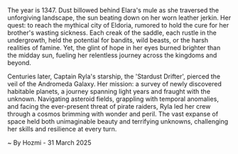 
The year is 1347.  Dust billowed behind Elara's mule as she traversed the unforgiving landscape, the sun beating down on her worn leather jerkin.  Her quest: to reach the mythical city of Eldoria, rumored to hold the cure for her brother's wasting sickness.  Each creak of the saddle, each rustle in the undergrowth, held the potential for bandits, wild beasts, or the harsh realities of famine.  Yet, the glint of hope in her eyes burned brighter than the midday sun, fueling her relentless journey across the kingdoms and beyond.

Centuries later, Captain Ryla's starship, the 'Stardust Drifter', pierced the veil of the Andromeda Galaxy.  Her mission: a survey of newly discovered habitable planets, a journey spanning light years and fraught with the unknown.  Navigating asteroid fields, grappling with temporal anomalies, and facing the ever-present threat of pirate raiders, Ryla led her crew through a cosmos brimming with wonder and peril.  The vast expanse of space held both unimaginable beauty and terrifying unknowns, challenging her skills and resilience at every turn.

~ By Hozmi - 31 March 2025

